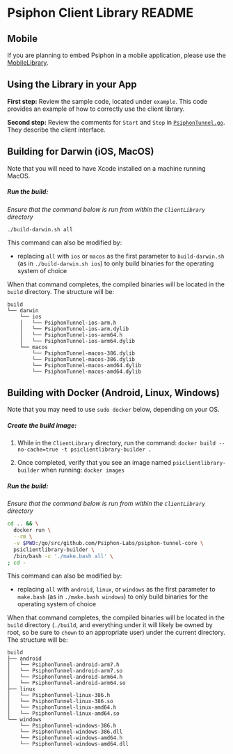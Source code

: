# Psiphon Client Library README

## Mobile

If you are planning to embed Psiphon in a mobile application, please use the [MobileLibrary](../MobileLibrary).

## Using the Library in your App

**First step:** Review the sample code, located under `example`.
This code provides an example of how to correctly use the client library.

**Second step:** Review the comments for `Start` and `Stop` in [`PsiphonTunnel.go`](PsiphonTunnel.go). They describe the client interface.

## Building for Darwin (iOS, MacOS)

Note that you will need to have Xcode installed on a machine running MacOS.

##### Run the build:

*Ensure that the command below is run from within the `ClientLibrary` directory*

```
./build-darwin.sh all
```

This command can also be modified by:
 - replacing `all` with `ios` or `macos` as the first parameter to `build-darwin.sh` (as in `./build-darwin.sh ios`) to only build binaries for the operating system of choice

When that command completes, the compiled binaries will be located in the `build` directory. The structure will be:

```
build
└── darwin
    └── ios
    │   └── PsiphonTunnel-ios-arm.h
    │   └── PsiphonTunnel-ios-arm.dylib
    │   └── PsiphonTunnel-ios-arm64.h
    │   └── PsiphonTunnel-ios-arm64.dylib
    └── macos
        └── PsiphonTunnel-macos-386.dylib
        └── PsiphonTunnel-macos-386.dylib
        └── PsiphonTunnel-macos-amd64.dylib
        └── PsiphonTunnel-macos-amd64.dylib
```

## Building with Docker (Android, Linux, Windows)

Note that you may need to use `sudo docker` below, depending on your OS.

##### Create the build image:

1. While in the `ClientLibrary` directory, run the command: `docker build --no-cache=true -t psiclientlibrary-builder .`

2. Once completed, verify that you see an image named `psiclientlibrary-builder` when running: `docker images`

##### Run the build:

*Ensure that the command below is run from within the `ClientLibrary` directory*

```bash
cd .. && \
  docker run \
  --rm \
  -v $PWD:/go/src/github.com/Psiphon-Labs/psiphon-tunnel-core \
  psiclientlibrary-builder \
  /bin/bash -c './make.bash all' \
; cd -
```

This command can also be modified by:
 - replacing `all` with `android`, `linux`, or `windows` as the first parameter to `make.bash` (as in `./make.bash windows`) to only build binaries for the operating system of choice

When that command completes, the compiled binaries will be located in the `build` directory (`./build`, and everything under it will likely be owned by root, so be sure to `chown` to an appropriate user) under the current directory. The structure will be:

```
build
├── android
│   └── PsiphonTunnel-android-arm7.h
│   └── PsiphonTunnel-android-arm7.so
│   └── PsiphonTunnel-android-arm64.h
│   └── PsiphonTunnel-android-arm64.so
├── linux
│   └── PsiphonTunnel-linux-386.h
│   └── PsiphonTunnel-linux-386.so
│   └── PsiphonTunnel-linux-amd64.h
│   └── PsiphonTunnel-linux-amd64.so
└── windows
    └── PsiphonTunnel-windows-386.h
    └── PsiphonTunnel-windows-386.dll
    └── PsiphonTunnel-windows-amd64.h
    └── PsiphonTunnel-windows-amd64.dll
```
